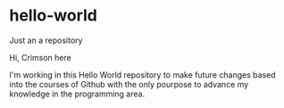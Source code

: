 # hello-world
Just an a repository

Hi, Crimson here

I'm working in this Hello World repository to make future changes based into the courses of Github with the only pourpose to advance my knowledge in the programming area.
